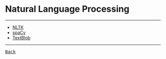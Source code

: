 # Natural Language Processing

---

- [NLTK](https://www.nltk.org/)
- [spaCy](https://spacy.io/)
- [TextBlob](https://textblob.readthedocs.io/en/dev/)

---

[<kbd> Back </kbd>](./../readme.md)
